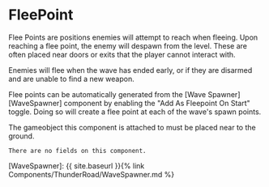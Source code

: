 # FleePoint

Flee Points are positions enemies will attempt to reach when fleeing. Upon reaching a flee point, the enemy will despawn from the level. These are often placed near doors or exits that the player cannot interact with.

Enemies will flee when the wave has ended early, or if they are disarmed and are unable to find a new weapon.

Flee points can be automatically generated from the [Wave Spawner][WaveSpawner] component by enabling the "Add As Fleepoint On Start" toggle. Doing so will create a flee point at each of the wave's spawn points.

The gameobject this component is attached to must be placed near to the ground.

```note
There are no fields on this component.
```

[WaveSpawner]: {{ site.baseurl }}{% link Components/ThunderRoad/WaveSpawner.md %}